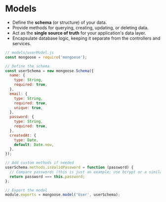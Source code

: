 # Models
- Define the **schema** (or structure) of your data.
- Provide methods for querying, creating, updating, or deleting data.
- Act as the **single source of truth** for your application's data layer.
- Encapsulate database logic, keeping it separate from the controllers and services.

```javascript
// models/userModel.js
const mongoose = require('mongoose');

// Define the schema
const userSchema = new mongoose.Schema({
  name: {
    type: String,
    required: true,
  },
  email: {
    type: String,
    required: true,
    unique: true,
  },
  password: {
    type: String,
    required: true,
  },
  createdAt: {
    type: Date,
    default: Date.now,
  },
});

// Add custom methods if needed
userSchema.methods.isValidPassword = function (password) {
  // Compare passwords (this is just an example; use bcrypt or a similar library in practice)
  return password === this.password;
};

// Export the model
module.exports = mongoose.model('User', userSchema);
```